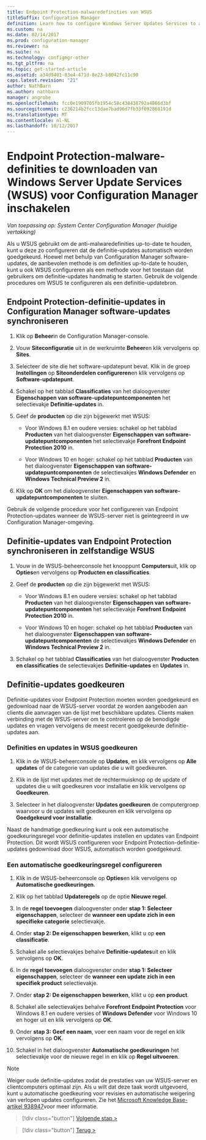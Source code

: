 ```yaml
---
title: Endpoint Protection-malwaredefinities van WSUS
titleSuffix: Configuration Manager
definition: Learn how to configure Windows Server Updates Services to auto-approve definition updates.
ms.custom: na
ms.date: 02/14/2017
ms.prod: configuration-manager
ms.reviewer: na
ms.suite: na
ms.technology: configmgr-other
ms.tgt_pltfrm: na
ms.topic: get-started-article
ms.assetid: a34d9401-83e4-471d-8e23-b8042fc11c90
caps.latest.revision: "21"
author: NathBarn
ms.author: nathbarn
manager: angrobe
ms.openlocfilehash: fcc0e1909705fb1954c58c438438792a4866d3bf
ms.sourcegitcommit: c236214b2fcc13dae7bad96d7fb33f692868191d
ms.translationtype: MT
ms.contentlocale: nl-NL
ms.lasthandoff: 10/12/2017
---
```

# <a name="enable-endpoint-protection-malware-definitions-to-download-from-windows-server-update-services-wsus-for-configuration-manager"></a>Endpoint Protection-malware-definities te downloaden van Windows Server Update Services (WSUS) voor Configuration Manager inschakelen

*Van toepassing op: System Center Configuration Manager (huidige vertakking)*

 Als u WSUS gebruikt om de anti-malwaredefinities up-to-date te houden, kunt u deze zo configureren dat de definitie-updates automatisch worden goedgekeurd. Hoewel met behulp van Configuration Manager software-updates, de aanbevolen methode is om definities up-to-date te houden, kunt u ook WSUS configureren als een methode voor het toestaan dat gebruikers om definitie-updates handmatig te starten. Gebruik de volgende procedures om WSUS te configureren als een definitie-updatebron.

## <a name="to-synchronize-endpoint-protection-definition-updates-in-configuration-manager-software-updates"></a>Endpoint Protection-definitie-updates in Configuration Manager software-updates synchroniseren

1.  Klik op **Beheer**in de Configuration Manager-console.

2.  Vouw **Siteconfiguratie** uit in de werkruimte **Beheer**en klik vervolgens op **Sites**.

3.  Selecteer de site die het software-updatepunt bevat. Klik in de groep **Instellingen** op **Siteonderdelen configureren**en klik vervolgens op **Software-updatepunt**.

4.  Schakel op het tabblad **Classificaties** van het dialoogvenster **Eigenschappen van software-updatepuntcomponenten** het selectievakje **Definitie-updates** in.

5.  Geef de **producten** op die zijn bijgewerkt met WSUS:

    -   Voor Windows 8.1 en oudere versies: schakel op het tabblad **Producten** van het dialoogvenster **Eigenschappen van software-updatepuntcomponenten** het selectievakje **Forefront Endpoint Protection 2010** in.

    -   Voor Windows 10 en hoger: schakel op het tabblad **Producten** van het dialoogvenster **Eigenschappen van software-updatepuntcomponenten** de selectievakjes **Windows Defender** en **Windows Technical Preview 2** in.

6.  Klik op **OK** om het dialoogvenster **Eigenschappen van software-updatepuntcomponenten** te sluiten.

 Gebruik de volgende procedure voor het configureren van Endpoint Protection-updates wanneer de WSUS-server niet is geïntegreerd in uw Configuration Manager-omgeving.

## <a name="to-synchronize-endpoint-protection-definition-updates-in-standalone-wsus"></a>Definitie-updates van Endpoint Protection synchroniseren in zelfstandige WSUS

1.  Vouw in de WSUS-beheerconsole het knooppunt **Computers**uit, klik op **Opties**en vervolgens op **Producten en classificaties**.

2.  Geef de **producten** op die zijn bijgewerkt met WSUS:

    -   Voor Windows 8.1 en oudere versies: schakel op het tabblad **Producten** van het dialoogvenster **Eigenschappen van software-updatepuntcomponenten** het selectievakje **Forefront Endpoint Protection 2010** in.

    -   Voor Windows 10 en hoger: schakel op het tabblad **Producten** van het dialoogvenster **Eigenschappen van software-updatepuntcomponenten** de selectievakjes **Windows Defender** en **Windows Technical Preview 2** in.

3.  Schakel op het tabblad **Classificaties** van het dialoogvenster **Producten en classificaties** de selectievakjes **Definitie-updates** en **Updates** in.

## <a name="approving-definition-updates"></a>Definitie-updates goedkeuren
 Definitie-updates voor Endpoint Protection moeten worden goedgekeurd en gedownload naar de WSUS-server voordat ze worden aangeboden aan clients die aanvragen van de lijst met beschikbare updates. Clients maken verbinding met de WSUS-server om te controleren op de benodigde updates en vragen vervolgens de meest recent goedgekeurde definitie-updates aan.

### <a name="to-approve-definitions-and-updates-in-wsus"></a>Definities en updates in WSUS goedkeuren

1.  Klik in de WSUS-beheerconsole op **Updates**, en klik vervolgens op **Alle updates** of de categorie van updates die u wilt goedkeuren.

2.  Klik in de lijst met updates met de rechtermuisknop op de update of updates die u wilt goedkeuren voor installatie en klik vervolgens op **Goedkeuren**.

3.  Selecteer in het dialoogvenster **Updates goedkeuren** de computergroep waarvoor u de updates wilt goedkeuren en klik vervolgens op **Goedgekeurd voor installatie**.

 Naast de handmatige goedkeuring kunt u ook een automatische goedkeuringsregel voor definitie-updates instellen en updates van Endpoint Protection. Dit wordt WSUS configureren voor Endpoint Protection-definitie-updates gedownload door WSUS, automatisch worden goedgekeurd.

### <a name="to-configure-an-automatic-approval-rule"></a>Een automatische goedkeuringsregel configureren

1.  Klik in de WSUS-beheerconsole op **Opties**en klik vervolgens op **Automatische goedkeuringen**.

2.  Klik op het tabblad **Updateregels** op de optie **Nieuwe regel**.

3.  In de **regel toevoegen** dialoogvenster onder **stap 1: Selecteer eigenschappen**, selecteer de **wanneer een update zich in een specifieke categorie** selectievakje.

4.  Onder **stap 2: De eigenschappen bewerken**, klikt u op **een classificatie**.

5.  Schakel alle selectievakjes behalve **Definitie-updates**uit en klik vervolgens op **OK**.

6.  In de **regel toevoegen** dialoogvenster onder **stap 1: Selecteer eigenschappen**, selecteer de **wanneer een update zich in een specifiek product** selectievakje.

7.  Onder **stap 2: De eigenschappen bewerken**, klikt u op **een product**.

8.  Schakel alle selectievakjes behalve **Forefront Endpoint Protection** voor Windows 8.1 en oudere versies of **Windows Defender** voor Windows 10 en hoger uit en klik vervolgens op **OK**.

9. Onder **stap 3: Geef een naam**, voer een naam voor de regel en klik vervolgens op **OK**.

10. Schakel in het dialoogvenster **Automatische goedkeuringen** het selectievakje voor de nieuwe regel in en klik op **Regel uitvoeren**.

> [!NOTE]
>  Weiger oude definitie-updates zodat de prestaties van uw WSUS-server en clientcomputers optimaal zijn. Als u wilt dat deze taak wordt uitgevoerd, kunt u automatische goedkeuring voor revisies en automatische weigering van verlopen updates configureren. Zie het [Microsoft Knowledge Base-artikel 938947](http://go.microsoft.com/fwlink/p/?LinkId=204078)voor meer informatie.

> [!div class="button"]
[Volgende stap >](endpoint-antimalware-policies.md)

> [!div class="button"]
[Terug >](endpoint-configure-alerts.md)
